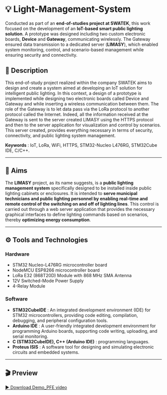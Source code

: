 # 💡 Light-Management-System
Conducted as part of an **end-of-studies project at SWATEK**, this work focused on the development of an **IoT-based smart public lighting solution**. A prototype was designed including two custom electronic boards, **Device** and **Gateway**, communicating wirelessly. The Gateway ensured data transmission to a dedicated server (**LIMASY**), which enabled system monitoring, control, and scenario-based management while ensuring security and connectivity.

## 📄 Description
This end-of-study project realized within the company SWATEK aims to design and create a system aimed at
developing an IoT solution for intelligent public lighting. In this context, a design of a prototype is implemented
while designing two electronic boards called Device and Gateway and while inserting a wireless communication
between them. The role of the Gateway is to let data pass via the LoRa protocol to another protocol called
the Internet. Indeed, all the information received at the Gateway is sent to the server created LIMASY using
the HTTPS protocol and then to the server application for visualization and control by scenarios.
This server created, provides everything necessary in terms of security, connectivity, and public lighting system management.

**Keywords** : IoT, LoRa, WiFi, HTTPS, STM32-Nucleo L476RG, STM32Cube IDE, C/C++.

---        

## 🎯 Aims
The **LIMASY** project, as its name suggests, is a **public lighting management system** specifically designed to be installed inside public lighting cabinets or enclosures. It is intended to **serve municipal technicians and public lighting personnel by enabling real-time and remote control of the switching on and off of lighting lines**. This control is carried out through a web server application that provides the necessary graphical interfaces to define lighting commands based on scenarios, thereby **optimizing energy consumption**.

---        
## ⚙️ Tools and Technologies

### Hardware 
- STM32 Nucleo-L476RG microcontroller board
- NodeMCU ESP8266 microcontroller board
- LoRa E32 (868T20D) Module with 868 MHz SMA Antenna
- 12V Switched-Mode Power Supply
- 4-Relay Module
  
### Software
- **STM32CubeIDE** : An integrated development environment (IDE) for STM32 microcontrollers, providing code editing, compilation, debugging, and peripheral configuration tools.
- **Arduino IDE** : A user-friendly integrated development environment for programming Arduino boards, supporting code writing, uploading, and serial monitoring.
- **C (STM32CubeIDE), C++ (Arduino IDE)** : programming languages.
- **Proteus ISIS** : A software tool for designing and simulating electronic circuits and embedded systems.
---
## 🎬 Preview
[▶️ Download Demo_PFE video](Demo_PFE.mp4)




